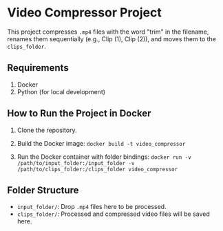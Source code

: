 # Video Compressor Project

This project compresses `.mp4` files with the word "trim" in the filename, renames them sequentially (e.g., Clip (1), Clip (2)), and moves them to the `clips_folder`.

## Requirements

1. Docker
2. Python (for local development)

## How to Run the Project in Docker

1. Clone the repository.
2. Build the Docker image: `docker build -t video_compressor`

3. Run the Docker container with folder bindings:
`docker run -v /path/to/input_folder:/input_folder -v /path/to/clips_folder:/clips_folder video_compressor`

## Folder Structure

- `input_folder/`: Drop `.mp4` files here to be processed.
- `clips_folder/`: Processed and compressed video files will be saved here.